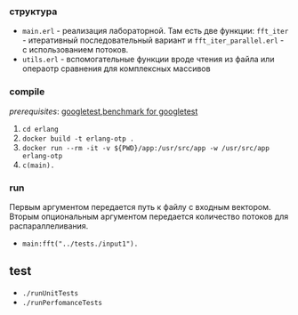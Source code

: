 ### структура

- `main.erl` - реализация лабораторной. Там есть две функции: `fft_iter` - итеративный последовательный вариант и `fft_iter_parallel.erl` - с использованием потоков.
- `utils.erl` - вспомогательные функции вроде чтения из файла или операотр сравнения для комплексных массивов

### compile

*prerequisites*: [googletest](https://github.com/google/googletest/blob/main/googletest/README.md),[benchmark for googletest](https://github.com/google/benchmark)

1. `cd erlang`
2. `docker build -t erlang-otp .`
3. `docker run --rm -it -v ${PWD}/app:/usr/src/app -w /usr/src/app erlang-otp`
4. `c(main).`

### run

Первым аргументом передается путь к файлу с входным вектором. Вторым опциональным аргументом передается количество потоков для распараллеливания.

- `main:fft("../tests./input1").`

## test

- `./runUnitTests`
- `./runPerfomanceTests`